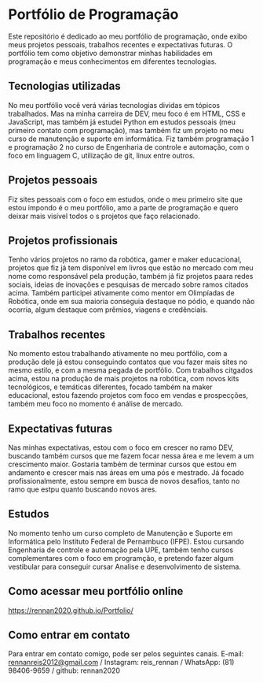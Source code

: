 # Portfólio de Programação
Este repositório é dedicado ao meu portfólio de programação, onde exibo meus projetos pessoais, trabalhos recentes e expectativas futuras. O portfólio tem como objetivo demonstrar minhas habilidades em programação e meus conhecimentos em diferentes tecnologias.


## Tecnologias utilizadas
No meu portfólio você verá várias tecnologias dividas em tópicos trabalhados. Mas na minha carreira de DEV, meu foco é em HTML, CSS e JavaScript, mas também já estudei Python em estudos pessoais (meu primeiro contato com programação), mas também fiz um projeto no meu curso de manutenção e suporte em informática. Fiz também programação 1 e programação 2 no curso de Engenharia de controle e automação, com o foco em linguagem C, utilização de git, linux entre outros. 


## Projetos pessoais
Fiz sites pessoais com o foco em estudos, onde o meu primeiro site que estou impondo é o meu portfólio, amo a parte de programação e quero deixar mais visível todos o s projetos que faço relacionado. 


## Projetos profissionais
Tenho vários projetos no ramo da robótica, gamer e maker educacional, projetos que fiz já tem disponível em livros que estão no mercado com meu nome como responsável pela produção, também já fiz projetos paara redes sociais, ideias de inovações e pesquisas de mercado sobre ramos citados acima. Também participei ativamente como mentor em Olimpíadas de Robótica, onde em sua maioria conseguia destaque no pódio, e quando não ocorria, algum destaque com prêmios, viagens e credênciais. 


## Trabalhos recentes
No momento estou trabalhando ativamente no meu portfólio, com a produção dele já estou conseguindo contatos que vou fazer mais sites no mesmo estilo, e com a mesma pegada de portfólio. Com trabalhos citgados acima, estou na produção de mais projetos na robótica, com novos kits tecnológicos, e temáticas diferentes, focado também na maker educacional, estou fazendo projetos com foco em vendas e prospecções, também meu foco no momento é análise de mercado. 


## Expectativas futuras
Nas minhas expectativas, estou com o foco em crescer no ramo DEV, buscando também cursos que me fazem focar nessa área e me levem a um crescimento maior. Gostaria também de terminar cursos que estou em andamento e crescer mais nas áreas em uma pós e mestrado. Já focado profissionalmente, estou sempre em busca de novos desafios, tanto no ramo que estpu quanto buscando novos ares. 


## Estudos
No momento tenho um curso completo de Manutenção e Suporte em Informática pelo Instituto Federal de Pernambuco (IFPE). Estou cursando Engenharia de controle e automação pela UPE, também tenho cursos complementares com o foco em programção, e pretendo fazer algum vestibular para conseguir cursar Analise e desenvolvimento de sistema. 

## Como acessar meu portfólio online
https://rennan2020.github.io/Portfolio/


## Como entrar em contato
Para entrar em contato comigo, pode ser pelos seguintes canais. 
E-mail: rennanreis2012@gmail.com / Instagram: reis_rennan / WhatsApp: (81) 98406-9659 / github: rennan2020
